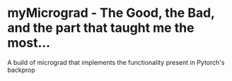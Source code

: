 # myMicrograd - The Good, the Bad, and the part that taught me the most...
A build of micrograd that implements the functionality present in Pytorch's backprop
